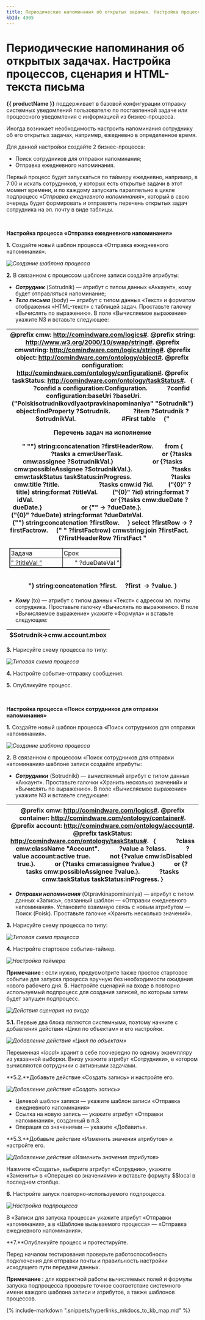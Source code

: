 ```yaml
---
title: Периодические напоминания об открытых задачах. Настройка процессов, сценария и HTML-текста письма
kbId: 4905
---
```


# Периодические напоминания об открытых задачах. Настройка процессов, сценария и HTML-текста письма

**{{ productName }}** поддерживает в базовой конфигурации отправку системных уведомлений пользователю по поставленной задаче или процессного уведомления с информацией из бизнес-процесса.

Иногда возникает необходимость настроить напоминания сотруднику об его открытых задачах, например, ежедневно в определенное время.

Для данной настройки создайте 2 бизнес-процесса:

- Поиск сотрудников для отправки напоминания;
- Отправка ежедневного напоминания.

Первый процесс будет запускаться по таймеру ежедневно, например, в 7:00 и искать сотрудников, у которых есть открытые задачи в этот момент времени, и по каждому запускать параллельно в цикле подпроцесс «*Отправка ежедневного напоминания*», который в свою очередь будет формировать и отправлять перечень открытых задач сотрудника на эл. почту в виде таблицы.

 

**Настройка процесса «Отправка ежедневного напоминания»**

**1.** Создайте новый шаблон процесса «Отправка ежедневного напоминания».

_![Создание шаблона процесса](https://kb.comindware.ru/assets/timenotif6.jpg)_

**2.** В связанном с процессом шаблоне записи создайте атрибуты:

- ***Сотрудник*** (Sotrudnik) — атрибут с типом данных «Аккаунт», кому будет отправляться напоминание;
- ***Тело письма*** (body) — атрибут с типом данных «Текст» и форматом отображения «HTML-текст» с таблицей задач. Проставьте галочку «Вычислять по выражению». В поле «Вычисляемое выражение» укажите N3 и вставьте следующее:

| @prefix cmw: <http://comindware.com/logics#>. @prefix string: <http://www.w3.org/2000/10/swap/string#>. @prefix cmwstring: <http://comindware.com/logics/string#>. @prefix object: <http://comindware.com/ontology/object#>. @prefix configuration: <http://comindware.com/ontology/configuration#>. @prefix taskStatus: <http://comindware.com/ontology/taskStatus#>.   {            ?confid a configuration:Configuration.            ?confid configuration:baseUri ?baseUri.            ("Poiskisotrudnikovdlyaotpravkinapominaniya" "Sotrudnik") object:findProperty ?Sotrudnik.              ?item ?Sotrudnik ?SotrudnikVal.                            #First table     ("<p style='font-size: 100%' >Перечень задач на исполнение</p>" "<table border='1' style='width: 60%; border-collapse: collapse; border: 1px solid black' ><tbody> <tr><td style='padding: 2px; width: 200px; border: 1px solid black'>Задача</td> <td style='width: 200px; padding: 2px; border: 1px solid black'>Срок</td></tr>") string:concatenation ?firstHeaderRow.       from {                        ?tasks a cmw:UserTask.                        or {?tasks cmw:assignee ?SotrudnikVal.}                        or {?tasks cmw:possibleAssignee ?SotrudnikVal.}.                        ?tasks cmw:taskStatus taskStatus:inProgress.                        ?tasks cmw:title ?title.                        ?tasks cmw:id ?id.         ("{0}" ?title) string:format ?titleVal.         ("{0}" ?id) string:format ?idVal.                                               or {?tasks cmw:dueDate ?dueDate.}                        or {"" -> ?dueDate.}.                                ("{0}" ?dueDate) string:format ?dueDateVal.                                ("<tr><td class='A' style='padding: 2px; border: 1px solid black; '><a href='" ?baseUri "#task/" ?idVal "'>" ?titleVal "</a></td><td align='right' style='padding: 2px; border: 1px solid black; text-align: right'>" ?dueDateVal "</td></tr>") string:concatenation ?firstRow.     } select ?firstRow -> ?firstFactrow.     (" " ?firstFactrow) cmwstring:join ?firstFact.     (?firstHeaderRow ?firstFact "</tbody></table> <br/>") string:concatenation ?first.     ?first  -> ?value. } |
| --- |

- ***Кому*** (to) — атрибут с типом данных «Текст» с адресом эл. почты сотрудника. Проставьте галочку «Вычислять по выражению». В поле «Вычисляемое выражение» укажите «Формула» и вставьте следующее:

| $Sotrudnik->cmw.account.mbox |
| --- |

**3.** Нарисуйте схему процесса по типу:

_![Типовая схема процесса](https://kb.comindware.ru/assets/timenotif7.jpg)_

**4.** Настройте событие-отправку сообщения.

**5.** Опубликуйте процесс.

 

 **Настройка процесса «Поиск сотрудников для отправки напоминания»**

 **1.**  Создайте новый шаблон процесса «Поиск сотрудников для отправки напоминания».

_![Создание шаблона процесса](https://kb.comindware.ru/assets/timenotif1.jpg)_

**2.**  В связанном с процессом «Поиск сотрудников для отправки напоминания» шаблоне записи создайте атрибуты:

- ***Сотрудники***  (Sotrudniki) — вычисляемый атрибут с типом данных «Аккаунт». Проставьте галочки «Хранить несколько значений» и «Вычислять по выражению». В поле «Вычисляемое выражение» укажите N3 и вставьте следующее:

| @prefix cmw: <http://comindware.com/logics#>. @prefix container: <http://comindware.com/ontology/container#>. @prefix account: <http://comindware.com/ontology/account#>. @prefix taskStatus: <http://comindware.com/ontology/taskStatus#>.   {            ?class cmw:className "Account".            ?value a ?class.            ?value account:active true.            not {?value cmw:isDisabled true.}.            or {?tasks cmw:assignee ?value.}            or {?tasks cmw:possibleAssignee ?value.}.            ?tasks cmw:taskStatus taskStatus:inProgress. } |
| --- |

- ***Отправки напоминания*** (Otpravkinapominaniya) — атрибут с типом данных «Запись», связанный шаблон — «Отправки ежедневного напоминания». Установите взаимную связь с новым атрибутом — Поиск (Poisk). Проставьте галочкe «Хранить несколько значений».

**3.** Нарисуйте схему процесса по типу:

_![Типовая схема процесса](https://kb.comindware.ru/assets/timenotif2.jpg)_

**4.** Настройте стартовое событие-таймер.

_![Настройка таймера](https://kb.comindware.ru/assets/timenotif3.jpg)_

**Примечание :** если нужно, предусмотрите также простое стартовое событие для запуска процесса вручную без необходимости ожидания нового рабочего дня.
**5.** Настройте сценарий на входе в повторно используемый подпроцесс для создания записей, по которым затем будет запущен подпроцесс.

_![Действия сценария на входе](https://kb.comindware.ru/assets/trigger1.jpg)_

**5.1.** Первые два блока являются системными, поэтому начните с добавления действия «Цикл по объектам» и его настройки.

_![Добавление действия «Цикл по объектам»](https://kb.comindware.ru/assets/trigger2.jpg)_

Переменная «*local*» хранит в себе поочередно по одному экземпляру из указанной выборки. Внизу укажите атрибут «Сотрудники», в котором вычисляются сотрудники с активными задачами.

**5.2.**Добавьте действие «Создать запись» и настройте его. 

_![Добавление действия «Создать запись»](https://kb.comindware.ru/assets/trigger3.jpg)_

- Целевой шаблон записи — укажите шаблон записи «Отправка ежедневного напоминания»
- Ссылка на новую запись — укажите атрибут «Отправки напоминания», созданный в п.3.
- Операция со значениями — укажите «Добавить».

**5.3.**Добавьте действие «Изменить значения атрибутов» и настройте его.

_![Добавление действия «Изменить значения атрибутов»](https://kb.comindware.ru/assets/trigger4.jpg)_

Нажмите «Создать», выберите атрибут «Сотрудник», укажите «Заменить» в «Операция со значениями» и вставьте формулу $$local в последнем столбце.

**6.** Настройте запуск повторно-используемого подпроцесса.

_![Настройка подпроцесса](https://kb.comindware.ru/assets/trigger5.jpg)_

В «Записи для запуска процесса» укажите атрибут «Отправки напоминания», а в «Шаблоне вызываемого процесса» — «Отправка ежедневного напоминания».

**7.**Опубликуйте процесс и протестируйте.

Перед началом тестирования проверьте работоспособность подключения для отправки почты и правильность настройки исходящего пути передачи данных.

**Примечание :** для корректной работы вычисляемых полей и формулы запуска подпроцесса проверьте точное соответствие системного имени каждого шаблона записи и атрибутов, а также шаблонов процессов.

{% include-markdown ".snippets/hyperlinks_mkdocs_to_kb_map.md" %}
